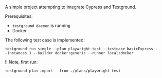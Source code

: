 A simple project attempting to integrate Cypress and Testground.

Prerequisites:
- `testground daemon` is running
- Docker

The following test case is implemented:

```
testground run single --plan playwright-test --testcase basicExpress --instances 1 --builder docker:generic --runner local:docker
```

!! Note, first run:

```
testground plan import --from ./plans/playwright-test
```
